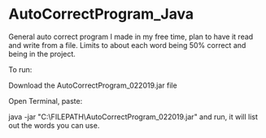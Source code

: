 # AutoCorrectProgram_Java
General auto correct program I made in my free time, plan to have it read and write from a file. Limits to about each word being 50% correct and being in the project.
 
 To run:
	
 Download the AutoCorrectProgram_022019.jar file
	
 Open Terminal, paste:
	
 java -jar "C:\FILEPATH\AutoCorrectProgram_022019.jar"
 and run, it will list out the words you can use.
 
